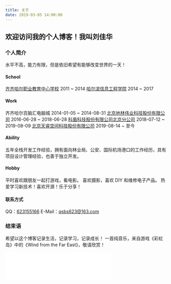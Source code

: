 ```yaml
---
title: 关于
date: 2019-03-05 14:00:00
---
```

<style>
.content-wrap {
    background: #fff;
    margin-bottom: 20px;
    padding: 20px;
}
</style>
<script src="https://code.jquery.com/jquery-3.6.0.min.js"></script>
<script type="text/javascript">
    $(document).ready(function () {
        var date = new Date;
        var vWorkYear = date.getFullYear() - 2016;
        $("#WorkYear").html(toChinesNum(vWorkYear));
    });

    let toChinesNum = (num) => {
        let changeNum = ['零', '一', '二', '三', '四', '五', '六', '七', '八', '九']; 
        let unit = ["", "十", "百", "千", "万"];
        num = parseInt(num);
        let getWan = (temp) => {
        　　let strArr = temp.toString().split("").reverse();
        　　let newNum = "";
        　　for (var i = 0; i < strArr.length; i++) {
        　　newNum = (i == 0 && strArr[i] == 0 ? "" : (i > 0 && strArr[i] == 0 && strArr[i - 1] == 0 ? "" : changeNum[strArr[i]] + (strArr[i] == 0 ? unit[0] : unit[i]))) + newNum;
        　　}
        　 return newNum;
        }
        let overWan = Math.floor(num / 10000);
        let noWan = num % 10000;
        if (noWan.toString().length < 4) {
            noWan = "0" + noWan;
        }
        return overWan ? getWan(overWan) + "万" + getWan(noWan) : getWan(num);
    }
</script>

## 欢迎访问我的个人博客！我叫刘佳华
### 个人简介
水平不高，能力有限，但是依旧希望有能够改变世界的一天！

#### School
[齐齐哈尔职业教育中心学校](http://www.qzjzx.com/) 2011 ~ 2014
[哈尔滨信息工程学院](http://www.hxci.com.cn/) 2014 ~ 2017

#### Work
齐齐哈尔百脑汇电脑城 2014-01-05 ~ 2014-08-31
[北京地林伟业科技股份有限公司](http://www.forestar.com.cn/) 2016-06-28 ~ 2018-06-28
[科盾科技股份有限公司北京分公司](http://www.kedun.com/) 2018-07-12 ~ 2019-08-09
[北京天睿空间科技股份有限公司](http://www.iseetech.com.cn) 2019-08-14 ~ 至今

#### Ability
<label id="WorkYear">五</label>年全栈开发工作经验，拥有面向林业局、公安、国际机场港口的工作经历，具有项目设计管理经验，也善于独立开发。

#### Hobby
平时喜欢跟朋友一起打游戏，看电影。
喜欢摄影，喜欢 DIY 和维修电子产品。
热爱学习新技术！喜欢开源！乐于分享！

#### 联系方式
QQ：[623155166](http://wpa.qq.com/msgrd?v=3&uin=623155166&site=qq&menu=yes)
E-Mail：qsbs623@163.com

### 结束语
希望以这个博客记录生活，记录学习，记录成长！
一首纯音乐，来自游戏《彩虹岛》中的《Wind from the Far East》，敬请欣赏！

<iframe frameborder="no" border="0" marginwidth="0" marginheight="0" width="330" height="86" src="//music.163.com/outchain/player?type=2&id=28445602&auto=1&height=66"></iframe>
